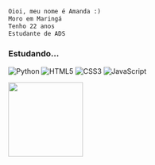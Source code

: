 ```diff
Oioi, meu nome é Amanda :)
Moro em Maringá
Tenho 22 anos
Estudante de ADS
```

### Estudando...
![Python](https://img.shields.io/badge/Python-14354C?style=for-the-badge&logo=python&logoColor=white)
![HTML5](https://img.shields.io/badge/HTML5-E34F26?style=for-the-badge&logo=html5&logoColor=white)
![CSS3](https://img.shields.io/badge/CSS3-1572B6?style=for-the-badge&logo=css3&logoColor=white)
![JavaScript](https://img.shields.io/badge/JavaScript-F7DF1E?style=for-the-badge&logo=javascript&logoColor=black)

<img align="center" height="150" src="https://statics.memondo.com/p/99/cfs/2013/02/CF_20169_82a53223d7e64295a0d3a5c324010c2d_salvajes_a_la_mierda_todo_yo_quiero_ser_un_peonza.gif">